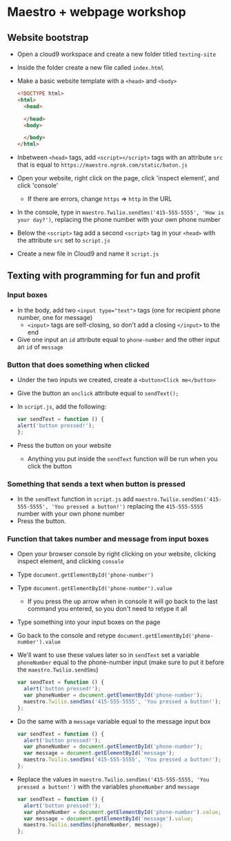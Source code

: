 # Maestro + webpage workshop

## Website bootstrap

- Open a cloud9 workspace and create a new folder titled `texting-site`
- Inside the folder create a new file called `index.html`
- Make a basic website template with a `<head>` and `<body>`

  ```html
  <!DOCTYPE html>
  <html>
    <head>

    </head>
    <body>

    </body>
  </html>
  ```

- Inbetween `<head>` tags, add `<script></script>` tags with an attribute `src`
  that is equal to `https://maestro.ngrok.com/static/baton.js`
- Open your website, right click on the page, click 'inspect element', and click
  'console'
  - If there are errors, change `https` => `http` in
    the URL 
- In the console, type in `maestro.Twilio.sendSms('415-555-5555', 'How is your
  day?')`, replacing the phone number with your own phone number
- Below the `<script>` tag add a second `<script>` tag in your `<head>` with the
  attribute `src` set to `script.js`
- Create a new file in Cloud9 and name it `script.js`

## Texting with programming for fun and profit

### Input boxes

- In the body, add two `<input type="text">` tags (one for recipient phone
  number, one for message)
  - `<input>` tags are self-closing, so don't add a closing `</input>` to the
    end
- Give one input an `id` attribute equal to `phone-number` and the other input
  an `id` of `message`

### Button that does something when clicked

- Under the two inputs we created, create a `<button>Click me</button>`
- Give the button an `onclick` attribute equal to `sendText();`
- In `script.js`, add the following:

  ```js
  var sendText = function () {
  alert('button pressed!');
  };
  ```

- Press the button on your website
  - Anything you put inside the `sendText` function will be run when you click
    the button

### Something that sends a text when button is pressed

- In the `sendText` function in `script.js` add
  `maestro.Twilio.sendSms('415-555-5555', 'You pressed a button!')` replacing
  the `415-555-5555` number with your own phone number
- Press the button.

### Function that takes number and message from input boxes

- Open your browser console by right clicking on your website, clicking inspect
  element, and clicking `console`
- Type `document.getElementById('phone-number')`
- Type `document.getElementById('phone-number').value`
  - If you press the up arrow when in console it will go back to the last
    command you entered, so you don't need to retype it all
- Type something into your input boxes on the page
- Go back to the console and retype
  `document.getElementById('phone-number').value`
- We'll want to use these values later so in `sendText` set a variable
  `phoneNumber` equal to the phone-number input (make sure to put it before the
  `maestro.Twilio.sendSms`)

  ```js
  var sendText = function () {
    alert('button pressed!');
    var phoneNumber = document.getElementById('phone-number');
    maestro.Twilio.sendSms('415-555-5555', 'You pressed a button!');
  };
  ```

- Do the same with a `message` variable equal to the message input box

  ```js
  var sendText = function () {
    alert('button pressed!');
    var phoneNumber = document.getElementById('phone-number');
    var message = document.getElementById('message');
    maestro.Twilio.sendSms('415-555-5555', 'You pressed a button!');
  };
  ```

- Replace the values in `maestro.Twilio.sendSms('415-555-5555, 'You pressed a
  button!')` with the variables `phoneNumber` and `message`

  ```js
  var sendText = function () {
    alert('button pressed!');
    var phoneNumber = document.getElementById('phone-number').value;
    var message = document.getElementById('message').value;
    maestro.Twilio.sendSms(phoneNumber, message);
  };
  ```
